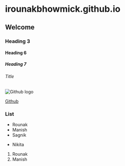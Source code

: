 # irounakbhowmick.github.io
##  Welcome
### Heading 3
#### Heading 6
##### Heading 7
###### Title
![Github logo](https://image.flaticon.com/icons/png/512/25/25231.png)

[Github](https://github.com)


### List


- Rounak
- Manish
- Sagnik
* Nikita

1. Rounak
2. Manish
